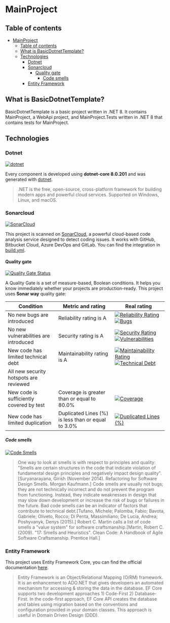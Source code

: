 # MainProject
## Table of contents
- [MainProject](#mainproject)
  - [Table of contents](#table-of-contents)
  - [What is BasicDotnetTemplate?](#what-is-basicdotnettemplate)
  - [Technologies](#technologies)
    - [Dotnet](#dotnet)
    - [Sonarcloud](#sonarcloud)
      - [Quality gate](#quality-gate)
        - [Code smells](#code-smells)
    - [Entity Framework](#entity-framework)

## What is BasicDotnetTemplate?
BasicDotnetTemplate is a basic project written in .NET 8. It contains MainProject, a WebApi project, and MainProject.Tests written in .NET 8 that contains tests for MainProject.

## Technologies
### Dotnet 
[![dotnet](https://img.shields.io/badge/.NET%20-8.0.201-blue)](https://dotnet.microsoft.com/en-us)

Every component is developed using **dotnet-core 8.0.201** and was generated with [dotnet](https://dotnet.microsoft.com/).

> .NET is the free, open-source, cross-platform framework for building modern apps and powerful cloud services. Supported on Windows, Linux, and macOS.

### Sonarcloud
[![SonarCloud](https://sonarcloud.io/images/project_badges/sonarcloud-white.svg)](https://sonarcloud.io/summary/new_code?id=csimonapastore_BasicDotnetTemplate)

This project is scanned on [SonarCloud](https://www.sonarsource.com/lp/products/sonarcloud/), a powerful cloud-based code analysis service designed to detect coding issues. It works with GitHub, Bitbucket Cloud, Azure DevOps and GitLab.
You can find the integration in [build.yml](.github/workflows/build.yml).

#### Quality gate
[![Quality Gate Status](https://sonarcloud.io/api/project_badges/measure?project=csimonapastore_BasicDotnetTemplate&metric=alert_status)](https://sonarcloud.io/summary/new_code?id=csimonapastore_BasicDotnetTemplate)  

A Quality Gate is a set of measure-based, Boolean conditions. It helps you know immediately whether your projects are production-ready.
This project uses **Sonar way** quality gate:

| Condition      | Metric and rating |  Real rating |
| ----------- | ----------- | ----------- |
| No new bugs are introduced      | Reliability rating is A       | [![Reliability Rating](https://sonarcloud.io/api/project_badges/measure?project=csimonapastore_BasicDotnetTemplate&metric=reliability_rating)](https://sonarcloud.io/summary/new_code?id=csimonapastore_BasicDotnetTemplate) [![Bugs](https://sonarcloud.io/api/project_badges/measure?project=csimonapastore_BasicDotnetTemplate&metric=bugs)](https://sonarcloud.io/summary/new_code?id=csimonapastore_BasicDotnetTemplate)  |
| No new vulnerabilities are introduced   | Security rating is A        | [![Security Rating](https://sonarcloud.io/api/project_badges/measure?project=csimonapastore_BasicDotnetTemplate&metric=security_rating)](https://sonarcloud.io/summary/new_code?id=csimonapastore_BasicDotnetTemplate) [![Vulnerabilities](https://sonarcloud.io/api/project_badges/measure?project=csimonapastore_BasicDotnetTemplate&metric=vulnerabilities)](https://sonarcloud.io/summary/new_code?id=csimonapastore_BasicDotnetTemplate)  |
| New code has limited technical debt | Maintainability rating is A |  [![Maintainability Rating](https://sonarcloud.io/api/project_badges/measure?project=csimonapastore_BasicDotnetTemplate&metric=sqale_rating)](https://sonarcloud.io/summary/new_code?id=csimonapastore_BasicDotnetTemplate) [![Technical Debt](https://sonarcloud.io/api/project_badges/measure?project=csimonapastore_BasicDotnetTemplate&metric=sqale_index)](https://sonarcloud.io/summary/new_code?id=csimonapastore_BasicDotnetTemplate) |
| All new security hotspots are reviewed |  |  |
| New code is sufficiently covered by test | Coverage is greater than or equal to 80.0% | [![Coverage](https://sonarcloud.io/api/project_badges/measure?project=csimonapastore_BasicDotnetTemplate&metric=coverage)](https://sonarcloud.io/summary/new_code?id=csimonapastore_BasicDotnetTemplate)  |
| New code has limited duplication | Duplicated Lines (%) is less than or equal to 3.0% |  [![Duplicated Lines (%)](https://sonarcloud.io/api/project_badges/measure?project=csimonapastore_BasicDotnetTemplate&metric=duplicated_lines_density)](https://sonarcloud.io/summary/new_code?id=csimonapastore_BasicDotnetTemplate) |

##### Code smells
[![Code Smells](https://sonarcloud.io/api/project_badges/measure?project=csimonapastore_BasicDotnetTemplate&metric=code_smells)](https://sonarcloud.io/summary/new_code?id=csimonapastore_BasicDotnetTemplate) 
 
> One way to look at smells is with respect to principles and quality: "Smells are certain structures in the code that indicate violation of fundamental design principles and negatively impact design quality".[Suryanarayana, Girish (November 2014). Refactoring for Software Design Smells. Morgan Kaufmann.] 
> Code smells are usually not bugs; they are not technically incorrect and do not prevent the program from functioning. Instead, they indicate weaknesses in design that may slow down development or increase the risk of bugs or failures in the future. Bad code smells can be an indicator of factors that contribute to technical debt.[Tufano, Michele; Palomba, Fabio; Bavota, Gabriele; Oliveto, Rocco; Di Penta, Massimiliano; De Lucia, Andrea; Poshyvanyk, Denys (2015).] Robert C. Martin calls a list of code smells a "value system" for software craftsmanship.[Martin, Robert C. (2009). "17: Smells and Heuristics". Clean Code: A Handbook of Agile Software Craftsmanship. Prentice Hall.]
>

### Entity Framework
This project uses Entity Framework Core, you can find the official documentation [here](https://www.entityframeworktutorial.net/efcore/entity-framework-core.aspx).
> Entity Framework is an Object/Relational Mapping (O/RM) framework. It is an enhancement to ADO.NET that gives developers an automated mechanism for accessing & storing the data in the database.
> EF Core supports two development approaches 1) Code-First 2) Database-First.
> In the code-first approach, EF Core API creates the database and tables using migration based on the conventions and configuration provided in your domain classes. This approach is useful in Domain Driven Design (DDD).

